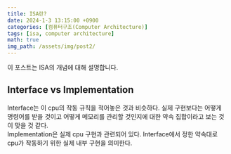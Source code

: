 ```yaml
---
title: ISA란?
date: 2024-1-3 13:15:00 +0900
categories: [컴퓨터구조(Computer Architecture)]
tags: [isa, computer architecture]
math: true
img_path: /assets/img/post2/
---
```


이 포스트는 ISA의 개념에 대해 설명합니다.  

## Interface vs Implementation
Interface는 이 cpu의 작동 규칙을 적어놓은 것과 비슷하다. 실제 구현보다는 어떻게 명령어를 받을 것이고 어떻게 메모리를 관리할 것인지에 대한 약속 집합이라고 보는 것이 맞을 것 같다.  
Implementation은 실제 cpu 구현과 관련되어 있다. Interface에서 정한 약속대로 cpu가 작동하기 위한 실제 내부 구현을 의미한다. 